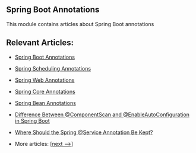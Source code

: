 ## Spring Boot Annotations

This module contains articles about Spring Boot annotations

## Relevant Articles:

- [Spring Boot Annotations](docs/SpringBoot_Annotation.md)
- [Spring Scheduling Annotations](docs/SpringScheduling_Annotations.md)
- [Spring Web Annotations](docs/SpringMVC_Annotations.md)
- [Spring Core Annotations](docs/SpringCore_Annotations.md)
- [Spring Bean Annotations](docs/SpringBean_Annotations.md)
- [Difference Between @ComponentScan and @EnableAutoConfiguration in Spring Boot](docs/@ComponentScan_@EnableAutoConfiguration.md)
- [Where Should the Spring @Service Annotation Be Kept?]()

- More articles: [[next -->]](../spring-boot-annotations-2/README.md)